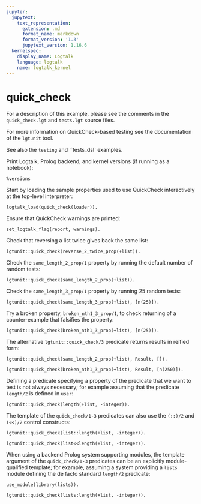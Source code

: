 ```yaml
---
jupyter:
  jupytext:
    text_representation:
      extension: .md
      format_name: markdown
      format_version: '1.3'
      jupytext_version: 1.16.6
  kernelspec:
    display_name: Logtalk
    language: logtalk
    name: logtalk_kernel
---
```


<!--
________________________________________________________________________

This file is part of Logtalk <https://logtalk.org/>  
SPDX-FileCopyrightText: 1998-2025 Paulo Moura <pmoura@logtalk.org>  
SPDX-License-Identifier: Apache-2.0

Licensed under the Apache License, Version 2.0 (the "License");
you may not use this file except in compliance with the License.
You may obtain a copy of the License at

    http://www.apache.org/licenses/LICENSE-2.0

Unless required by applicable law or agreed to in writing, software
distributed under the License is distributed on an "AS IS" BASIS,
WITHOUT WARRANTIES OR CONDITIONS OF ANY KIND, either express or implied.
See the License for the specific language governing permissions and
limitations under the License.
________________________________________________________________________
-->

# quick_check

For a description of this example, please see the comments in the 
`quick_check.lgt` and `tests.lgt` source files.

For more information on QuickCheck-based testing see the documentation of
the `lgtunit` tool.

See also the `testing` and ``tests_dsl` examples.

Print Logtalk, Prolog backend, and kernel versions (if running as a notebook):

```logtalk
%versions
```

Start by loading the sample properties used to use QuickCheck interactively
at the top-level interpreter:

```logtalk
logtalk_load(quick_check(loader)).
```

Ensure that QuickCheck warnings are printed:

```logtalk
set_logtalk_flag(report, warnings).
```

Check that reversing a list twice gives back the same list:

```logtalk
lgtunit::quick_check(reverse_2_twice_prop(+list)).
```

<!--
% 100 random tests passed
true.
-->

Check the `same_length_2_prop/1` property by running the default number of
random tests:

```logtalk
lgtunit::quick_check(same_length_2_prop(+list)).
```

<!--
% 100 random tests passed
true.
-->

Check the `same_length_3_prop/1` property by running 25 random tests:

```logtalk
lgtunit::quick_check(same_length_3_prop(+list), [n(25)]).
```

<!--
% 25 random tests passed
true.
-->

Try a broken property, `broken_nth1_3_prop/1`, to check returning of a
counter-example that falsifies the property:

```logtalk
lgtunit::quick_check(broken_nth1_3_prop(+list), [n(25)]).
```

<!--
*     quick check test failure (at test 1 after 0 shrinks):
*       broken_nth1_3_prop([])
false.
-->

The alternative `lgtunit::quick_check/3` predicate returns results in
reified form:

```logtalk
lgtunit::quick_check(same_length_2_prop(+list), Result, []).
```

<!--
Result = passed.
-->

```logtalk
lgtunit::quick_check(broken_nth1_3_prop(+list), Result, [n(250)]).
```

<!--
Result = failed(broken_nth1_3_prop([])).
-->

Defining a predicate specifying a property of the predicate that we want
to test is not always necessary; for example assuming that the predicate
`length/2` is defined in `user`:

```logtalk
lgtunit::quick_check(length(+list, -integer)).
```

<!--
% 100 random tests passed
true.
-->

The template of the `quick_check/1-3` predicates can also use the
`(::)/2` and `(<<)/2` control constructs:

```logtalk
lgtunit::quick_check(list::length(+list, -integer)).
```

<!--
% 100 random tests passed
true.
-->

```logtalk
lgtunit::quick_check(list<<length(+list, -integer)).
```

<!--
% 100 random tests passed
true.
-->

When using a backend Prolog system supporting modules, the template
argument of the `quick_check/1-3` predicates can be an explicitly
module-qualified template; for example, assuming a system providing 
a `lists` module defining the de facto standard `length/2` predicate:

```logtalk
use_module(library(lists)).
```

<!--
true.
-->

```logtalk
lgtunit::quick_check(lists:length(+list, -integer)).
```

<!--
% 100 random tests passed
true.
-->
